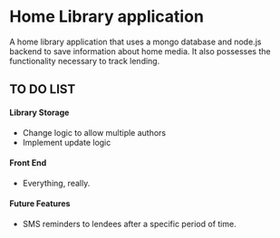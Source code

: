 Home Library application
=========================

A home library application that uses a mongo database and node.js backend to save
 information about home media. It also possesses the functionality necessary to
 track lending.

## TO DO LIST

#### Library Storage
* Change logic to allow multiple authors
* Implement update logic

#### Front End 
* Everything, really.

#### Future Features
* SMS reminders to lendees after a specific period of time.
